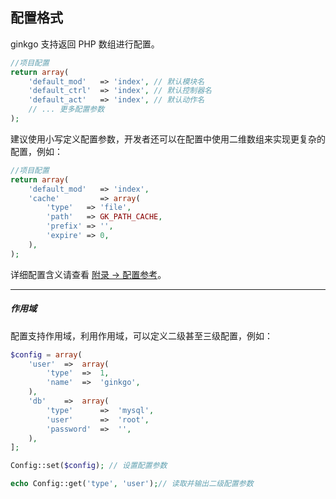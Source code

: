 ## 配置格式

ginkgo 支持返回 PHP 数组进行配置。

``` php
//项目配置
return array(        
    'default_mod'   => 'index', // 默认模块名        
    'default_ctrl'  => 'index', // 默认控制器名
    'default_act'   => 'index', // 默认动作名
    // ... 更多配置参数
);
```

建议使用小写定义配置参数，开发者还可以在配置中使用二维数组来实现更复杂的配置，例如：

``` php
//项目配置
return array(        
    'default_mod'   => 'index',
    'cache'         => array( 
        'type'   => 'file',
        'path'   => GK_PATH_CACHE,
        'prefix' => '',
        'expire' => 0,
    ),
);
```

详细配置含义请查看 [附录 -> 配置参考](../attach/overview.md)。

----------

##### 作用域

配置支持作用域，利用作用域，可以定义二级甚至三级配置，例如：

``` php
$config = array( 
    'user'  =>  array(
        'type'  =>  1,
        'name'  =>  'ginkgo',
    ),
    'db'    =>  array(
        'type'      =>  'mysql',
        'user'      =>  'root',
        'password'  =>  '',
    ),
];

Config::set($config); // 设置配置参数

echo Config::get('type', 'user');// 读取并输出二级配置参数
```